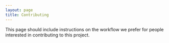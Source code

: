 ```yaml
---
layout: page
title: Contributing
---
```


This page should include instructions on the workflow we prefer for people interested in contributing to this project.